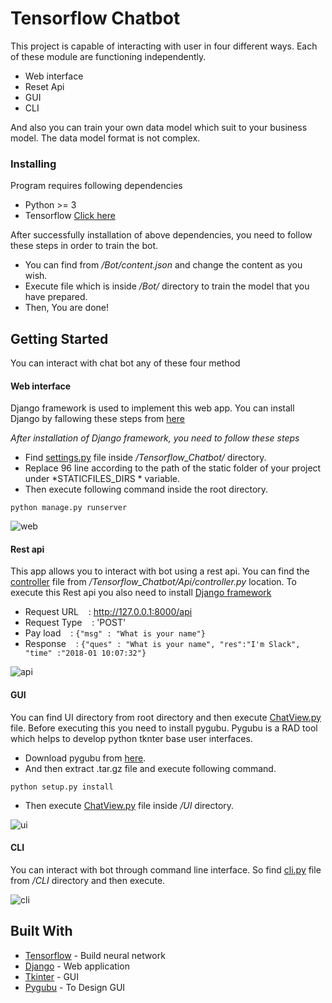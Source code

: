 # Tensorflow Chatbot

This project is capable of interacting with user in four different ways. Each of these module are functioning independently.

* Web interface
* Reset Api
* GUI
* CLI

And also you can train your own data model which suit to your business model. The data model format is not complex. 

### Installing

Program requires following dependencies

* Python >= 3
* Tensorflow [Click here](https://www.tensorflow.org/install/)

After successfully installation of above dependencies, you need to follow these steps in order to train the bot. 

* You can find  from */Bot/content.json* and change the content as you wish. 
* Execute file which is inside */Bot/* directory to train the model that you have prepared.
* Then, You are done!


## Getting Started

You can interact with chat bot any of these four method

#### Web interface
Django framework is used to implement this web app. You can install Django by fallowing these steps from [here](https://www.djangoproject.com/download/)

*After installation of Django framework, you need to follow these steps*

* Find [settings.py](https://github.com/nimeshabuddhika/Tensorflow-Chatbot/blob/master/Tensorflow_Chatbot/settings.py) file inside */Tensorflow_Chatbot/* directory.
* Replace 96 line according to the path of the static folder of your project under *STATICFILES_DIRS * variable. 
* Then execute following command inside the root directory.

```
python manage.py runserver
```

![web](https://user-images.githubusercontent.com/7195953/34638687-2e3b728c-f2f7-11e7-9843-0e0992c2c1d3.PNG)

#### Rest api
This app allows you to interact with bot using a rest api. You can find the [controller](https://github.com/nimeshabuddhika/Tensorflow-Chatbot/blob/master/Tensorflow_Chatbot/Api/controller.py) file from */Tensorflow_Chatbot/Api/controller.py* location. To execute this Rest api you also need to install [Django framework](https://www.djangoproject.com/download/) 


* Request URL     &nbsp;&nbsp;&nbsp;: http://127.0.0.1:8000/api
* Request Type    &nbsp;&nbsp;&nbsp;: 'POST'
* Pay load        &nbsp;&nbsp;&nbsp;: ```{"msg" : "What is your name"}```
* Response        &nbsp;&nbsp;&nbsp;: ```{"ques" : "What is your name", "res":"I'm Slack", "time" :"2018-01 10:07:32"}```


![api](https://user-images.githubusercontent.com/7195953/34638814-b46d1cbe-f2f9-11e7-916b-b79ef0eeff0c.PNG)

#### GUI

You can find UI directory from root directory and then execute [ChatView.py](https://github.com/nimeshabuddhika/Tensorflow-Chatbot/blob/master/UI/ChatView.py) file. Before executing this you need to install pygubu. Pygubu is a RAD tool which helps to develop python tknter base user interfaces.
* Download pygubu from [here](https://pypi.python.org/pypi/pygubu).
* And then extract .tar.gz file and execute following command.

```
python setup.py install
```
* Then execute [ChatView.py](https://github.com/nimeshabuddhika/Tensorflow-Chatbot/blob/master/UI/ChatView.py) file inside */UI* directory.

![ui](https://user-images.githubusercontent.com/7195953/34639820-4645c196-f30d-11e7-881a-ffb51ace6341.PNG)


#### CLI

You can interact with bot through command line interface. So find [cli.py](https://github.com/nimeshabuddhika/Tensorflow-Chatbot/blob/master/CLI/cli.py) file from */CLI* directory and then execute.

![cli](https://user-images.githubusercontent.com/7195953/34639005-60870836-f2fd-11e7-8f73-ed0d100b5521.PNG)


## Built With

* [Tensorflow](https://www.tensorflow.org/get_started/) - Build neural network
* [Django](https://www.djangoproject.com/) - Web application
* [Tkinter](https://wiki.python.org/moin/TkInter) - GUI
* [Pygubu](https://pypi.python.org/pypi/pygubu) - To Design GUI


